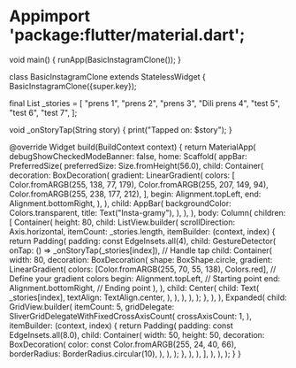 # Appimport 'package:flutter/material.dart';

void main() {
  runApp(BasicInstagramClone());
}

class BasicInstagramClone extends StatelessWidget {
  BasicInstagramClone({super.key});

  final List _stories = [
    "prens 1",
    "prens 2",
    "prens 3",
    "Dili prens 4",
    "test 5",
    "test 6",
    "test 7",
  ];

  void _onStoryTap(String story) {
    print("Tapped on: $story");
  }

  @override
  Widget build(BuildContext context) {
    return MaterialApp(
      debugShowCheckedModeBanner: false,
      home: Scaffold(
        appBar: PreferredSize(
          preferredSize: Size.fromHeight(56.0),
          child: Container(
            decoration: BoxDecoration(
              gradient: LinearGradient(
                colors: [
                  Color.fromARGB(255, 138, 77, 179),
                  Color.fromARGB(255, 207, 149, 94),
                  Color.fromARGB(255, 238, 177, 212),
                ],
                begin: Alignment.topLeft,
                end: Alignment.bottomRight,
              ),
            ),
            child: AppBar(
              backgroundColor: Colors.transparent,
              title: Text("Insta-gramy"),
            ),
          ),
        ),
        body: Column(
          children: [
            Container(
              height: 80,
              child: ListView.builder(
                scrollDirection: Axis.horizontal,
                itemCount: _stories.length,
                itemBuilder: (context, index) {
                  return Padding(
                    padding: const EdgeInsets.all(4),
                    child: GestureDetector(
                      onTap: () => _onStoryTap(_stories[index]), // Handle tap
                      child: Container(
                        width: 80,
                        decoration: BoxDecoration(
                          shape: BoxShape.circle,
                          gradient: LinearGradient(
                            colors: [Color.fromARGB(255, 70, 55, 138), Colors.red], // Define your gradient colors
                            begin: Alignment.topLeft, // Starting point
                            end: Alignment.bottomRight, // Ending point
                          ),
                        ),
                        child: Center(
                          child: Text(
                            _stories[index],
                            textAlign: TextAlign.center,
                          ),
                        ),
                      ),
                    ),
                  );
                },
              ),
            ),
            Expanded(
              child: GridView.builder(
                itemCount: 5,
                gridDelegate: SliverGridDelegateWithFixedCrossAxisCount(
                  crossAxisCount: 1,
                ),
                itemBuilder: (context, index) {
                  return Padding(
                    padding: const EdgeInsets.all(8.0),
                    child: Container(
                      width: 50,
                      height: 50,
                      decoration: BoxDecoration(
                        color: const Color.fromARGB(255, 24, 40, 66),
                        borderRadius: BorderRadius.circular(10),
                      ),
                    ),
                  );
                },
              ),
            ),
          ],
        ),
      ),
    );
  }
}
